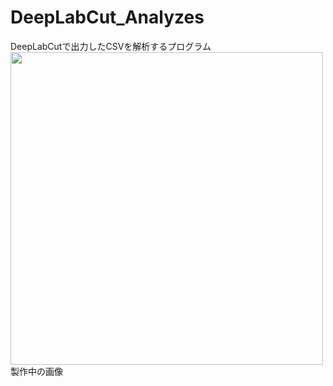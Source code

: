 # DeepLabCut_Analyzes
DeepLabCutで出力したCSVを解析するプログラム
<img src="https://github.com/alrab223/DeepLabCut_Analyzes/blob/make_GUI/readme/gui.png" width="500px">
製作中の画像
